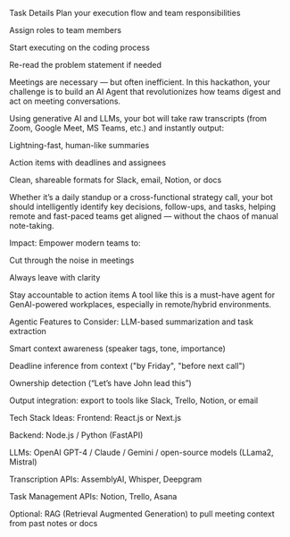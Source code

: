 Task Details
Plan your execution flow and team responsibilities

Assign roles to team members

Start executing on the coding process

Re-read the problem statement if needed

Meetings are necessary — but often inefficient. In this hackathon, your challenge is to build an AI Agent that revolutionizes how teams digest and act on meeting conversations.

Using generative AI and LLMs, your bot will take raw transcripts (from Zoom, Google Meet, MS Teams, etc.) and instantly output:

Lightning-fast, human-like summaries

Action items with deadlines and assignees

Clean, shareable formats for Slack, email, Notion, or docs

Whether it’s a daily standup or a cross-functional strategy call, your bot should intelligently identify key decisions, follow-ups, and tasks, helping remote and fast-paced teams get aligned — without the chaos of manual note-taking.

Impact:
Empower modern teams to:

Cut through the noise in meetings

Always leave with clarity

Stay accountable to action items
A tool like this is a must-have agent for GenAI-powered workplaces, especially in remote/hybrid environments.

Agentic Features to Consider:
LLM-based summarization and task extraction

Smart context awareness (speaker tags, tone, importance)

Deadline inference from context ("by Friday", "before next call")

Ownership detection (“Let’s have John lead this”)

Output integration: export to tools like Slack, Trello, Notion, or email

Tech Stack Ideas:
Frontend: React.js or Next.js

Backend: Node.js / Python (FastAPI)

LLMs: OpenAI GPT-4 / Claude / Gemini / open-source models (LLama2, Mistral)

Transcription APIs: AssemblyAI, Whisper, Deepgram

Task Management APIs: Notion, Trello, Asana

Optional: RAG (Retrieval Augmented Generation) to pull meeting context from past notes or docs